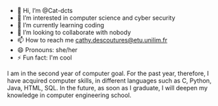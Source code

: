 - 👋 Hi, I’m @Cat-dcts
- 👀 I’m interested in computer science and cyber security
- 🌱 I’m currently learning coding
- 💞️ I’m looking to collaborate with nobody
- 📫 How to reach me cathy.descoutures@etu.unilim.fr
- 😄 Pronouns: she/her
- ⚡ Fun fact: I'm cool
  
I am in the second year of computer goal. For the past year, therefore, I have acquired computer skills, in different languages such as C, Python, Java, HTML, SQL.
In the future, as soon as I graduate, I will deepen my knowledge in computer engineering school.

<!---
Cat-dcts/Cat-dcts is a ✨ special ✨ repository because its `README.md` (this file) appears on your GitHub profile.
You can click the Preview link to take a look at your changes.
--->
